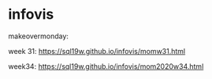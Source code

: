 # infovis

makeovermonday:

week 31: https://sql19w.github.io/infovis/momw31.html

week34: https://sql19w.github.io/infovis/mom2020w34.html


